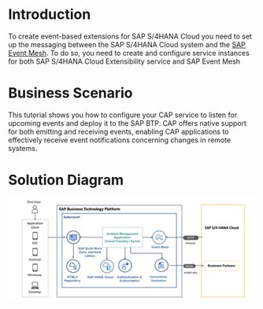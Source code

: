 # Introduction
To create event-based extensions for SAP S/4HANA Cloud you need to set up the messaging between the SAP S/4HANA Cloud system and the [SAP Event Mesh](https://discovery-center.cloud.sap/serviceCatalog/event-mesh?region=all). To do so, you need to create and configure service instances for both SAP S/4HANA Cloud Extensibility service and SAP Event Mesh

# Business Scenario

This tutorial shows you how to configure your CAP service to listen for upcoming events and deploy it to the SAP BTP. CAP offers native support for both emitting and receiving events, enabling CAP applications to effectively receive event notifications concerning changes in remote systems.

# Solution Diagram

![Solution-Diagram](./Solution-Diagram.png)